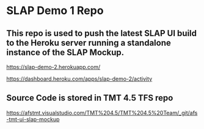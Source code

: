 # SLAP Demo 1 Repo

## This repo is used to push the latest SLAP UI build to the Heroku server running a standalone instance of the SLAP Mockup.

https://slap-demo-2.herokuapp.com/

https://dashboard.heroku.com/apps/slap-demo-2/activity
  

## Source Code is stored in TMT 4.5 TFS repo

https://afstmt.visualstudio.com/TMT%204.5/TMT%204.5%20Team/_git/afs-tmt-ui-slap-mockup


